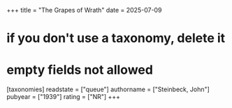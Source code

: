 +++
title = "The Grapes of Wrath"
date = 2025-07-09
# if you don't use a taxonomy, delete it
# empty fields not allowed
[taxonomies]
  readstate = ["queue"]
  authorname = ["Steinbeck, John"]
  pubyear = ["1939"]
  rating = ["NR"]
+++